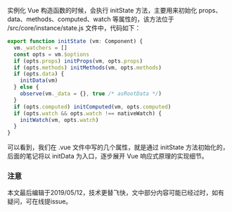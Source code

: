 实例化 Vue 构造函数的时候，会执行 initState 方法，主要用来初始化 props、data、methods、computed、watch 等属性的，该方法位于 /src/core/instance/state.js 文件中，代码如下：

``` javascript
export function initState (vm: Component) {
  vm._watchers = []
  const opts = vm.$options
  if (opts.props) initProps(vm, opts.props)
  if (opts.methods) initMethods(vm, opts.methods)
  if (opts.data) {
    initData(vm)
  } else {
    observe(vm._data = {}, true /* asRootData */)
  }
  if (opts.computed) initComputed(vm, opts.computed)
  if (opts.watch && opts.watch !== nativeWatch) {
    initWatch(vm, opts.watch)
  }
}
```

可以看到，我们在 .vue 文件中写的几个属性，就是通过 initState 方法初始化的，后面的笔记将以 initData 为入口，逐步展开 Vue 响应式原理的实现细节。

### 注意
本文最后编辑于2019/05/12，技术更替飞快，文中部分内容可能已经过时，如有疑问，可在线提issue。